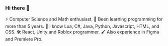 ### Hi there 👋

⚡ Computer Science and Math enthusiast.
🌱 Been learning programming for more than 5 years.
🧠 I know Lua, C#, Java, Python, Javascript, HTML, and CSS.
🛠️ React, Unity and Roblox programmer.
🖌️ Also experience in Figma and Premiere Pro.

<!--
**SafiMomen/SafiMomen** is a ✨ _special_ ✨ repository because its `README.md` (this file) appears on your GitHub profile.

Here are some ideas to get you started:

- 🔭 I’m currently working on ...
- 🌱 I’m currently learning ...
- 👯 I’m looking to collaborate on ...
- 🤔 I’m looking for help with ...
- 💬 Ask me about ...
- 📫 How to reach me: ...
- 😄 Pronouns: ...
- ⚡ Fun fact: ...
-->
